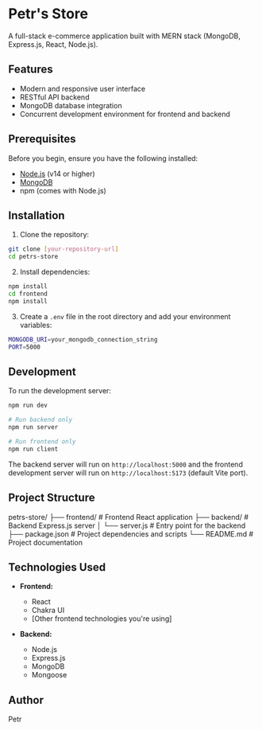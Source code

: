# Petr's Store

A full-stack e-commerce application built with MERN stack (MongoDB, Express.js, React, Node.js).

## Features

- Modern and responsive user interface
- RESTful API backend
- MongoDB database integration
- Concurrent development environment for frontend and backend

## Prerequisites

Before you begin, ensure you have the following installed:

- [Node.js](https://nodejs.org/) (v14 or higher)
- [MongoDB](https://www.mongodb.com/try/download/community)
- npm (comes with Node.js)

## Installation

1. Clone the repository:

```bash
git clone [your-repository-url]
cd petrs-store
```

2. Install dependencies:

```bash
npm install
cd frontend
npm install
```

3. Create a `.env` file in the root directory and add your environment variables:

```bash
MONGODB_URI=your_mongodb_connection_string
PORT=5000
```

## Development

To run the development server:

```bash
npm run dev

# Run backend only
npm run server

# Run frontend only
npm run client
```

The backend server will run on `http://localhost:5000` and the frontend development server will run on `http://localhost:5173` (default Vite port).

## Project Structure

petrs-store/
├── frontend/ # Frontend React application
├── backend/ # Backend Express.js server
│ └── server.js # Entry point for the backend
├── package.json # Project dependencies and scripts
└── README.md # Project documentation

## Technologies Used

- **Frontend:**

  - React
  - Chakra UI
  - [Other frontend technologies you're using]

- **Backend:**
  - Node.js
  - Express.js
  - MongoDB
  - Mongoose

## Author

Petr
